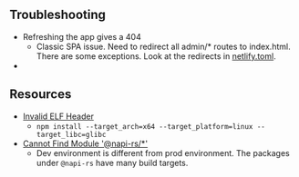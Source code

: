 ## Troubleshooting

- Refreshing the app gives a 404
  - Classic SPA issue. Need to redirect all admin/\* routes to index.html. There are some exceptions. Look at the redirects in [netlify.toml](./netlify.toml).
-

## Resources

- [Invalid ELF Header](https://stackoverflow.com/questions/69319614/invalid-elf-header-argon2-package)
  - `npm install --target_arch=x64 --target_platform=linux --target_libc=glibc`
- [Cannot Find Module '@napi-rs/\*'](https://github.com/directus/directus/discussions/16257)
  - Dev environment is different from prod environment. The packages under `@napi-rs` have many build targets.
